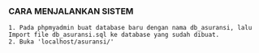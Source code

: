 ### CARA MENJALANKAN SISTEM
    
    1. Pada phpmyadmin buat database baru dengan nama db_asuransi, lalu Import file db_asuransi.sql ke database yang sudah dibuat.
    2. Buka 'localhost/asuransi/'